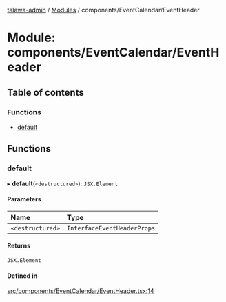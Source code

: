 [talawa-admin](../README.md) / [Modules](../modules.md) / components/EventCalendar/EventHeader

# Module: components/EventCalendar/EventHeader

## Table of contents

### Functions

- [default](components_EventCalendar_EventHeader.md#default)

## Functions

### default

▸ **default**(`«destructured»`): `JSX.Element`

#### Parameters

| Name | Type |
| :------ | :------ |
| `«destructured»` | `InterfaceEventHeaderProps` |

#### Returns

`JSX.Element`

#### Defined in

[src/components/EventCalendar/EventHeader.tsx:14](https://github.com/pranshugupta54/talawa-admin/blob/2da9090/src/components/EventCalendar/EventHeader.tsx#L14)

